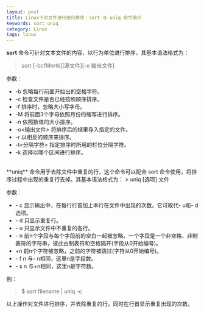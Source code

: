```yaml
---
layout: post
title: Linux下对文件进行按行排序：sort 与 uniq 命令简介
keywords: sort uniq
category: Linux
tags: linux
---
```


**sort** 命令可针对文本文件的内容，以行为单位进行排序。其基本语法格式为：
> sort [-bcfMnrtk][源文件][-o 输出文件]

参数：

* -b   忽略每行前面开始出的空格字符。
* -c   检查文件是否已经按照顺序排序。
* -f   排序时，忽略大小写字母。
* -M   将前面3个字母依照月份的缩写进行排序。
*  -n   依照数值的大小排序。
*  -o<输出文件>   将排序后的结果存入指定的文件。
*  -r   以相反的顺序来排序。
*  -t<分隔字符>   指定排序时所用的栏位分隔字符。
*  -k  选择以哪个区间进行排序。

<br/>
**uniq** 命令用于去除文件中重复的行，这个命令可以配合 sort 命令使用，将排序过程中出现的重复行去掉。其基本语法格式为：
> uniq [选项] 文件

参数：

* \- c 显示输出中，在每行行首加上本行在文件中出现的次数。它可取代- u和- d选项。
* \- d 只显示重复行。
* \- u 只显示文件中不重复的各行。
* \- n 前n个字段与每个字段前的空白一起被忽略。一个字段是一个非空格、非制表符的字符串，彼此由制表符和空格隔开(字段从0开始编号)。
* +n 前n个字符被忽略，之前的字符被跳过(字符从0开始编号)。
* \- f n 与- n相同，这里n是字段数。
* \- s n 与+n相同，这里n是字符数。

例：
> $ sort filename | uniq -c   

以上操作对文件进行排序，并去除重复的行，同时在行首显示重复出现的次数。
